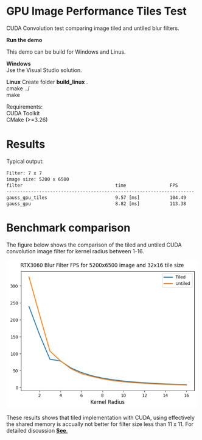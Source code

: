 # GPU Image Performance Tiles Test

CUDA Convolution test comparing image tiled and untiled blur filters.


**Run the demo**
<p>This demo can be build for Windows and Linus.

**Windows**
<br>Jse the Visual Studio solution.

**Linux**
Create folder <b>build_linux</b> .
<br>cmake ../
<br>make

Requirements:
<br>CUDA Toolkit
<br>CMake (>=3.26)

# Results

Typical output:

```
Filter: 7 x 7
image size: 5200 x 6500
filter                                  time                FPS
---------------------------------------------------------------------
gauss_gpu_tiles                         9.57 [ms]           104.49
gauss_gpu                               8.82 [ms]           113.38
```


# Benchmark comparison

The figure below shows the comparison of the tiled and untiled CUDA convolution image filter for kernel radius between 1-16.

<p align="center">
  <img src="bulr_performance.png" width="500px"/>
</p>

These results shows that tiled implementation with CUDA, using effectively the shared memory is accually not better for filter size less than 11 x 11. For detailed discussion [<b>See</b>.](https://forums.developer.nvidia.com/t/how-to-use-more-efficiently-the-shared-memory-and-2d-tiles/253551/2)









